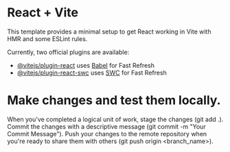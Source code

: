 # React + Vite

This template provides a minimal setup to get React working in Vite with HMR and some ESLint rules.

Currently, two official plugins are available:

- [@vitejs/plugin-react](https://github.com/vitejs/vite-plugin-react/blob/main/packages/plugin-react/README.md) uses [Babel](https://babeljs.io/) for Fast Refresh
- [@vitejs/plugin-react-swc](https://github.com/vitejs/vite-plugin-react-swc) uses [SWC](https://swc.rs/) for Fast Refresh

# Make changes and test them locally.
When you've completed a logical unit of work, stage the changes (git add .).
Commit the changes with a descriptive message (git commit -m "Your Commit Message").
Push your changes to the remote repository when you're ready to share them with others (git push origin <branch_name>).